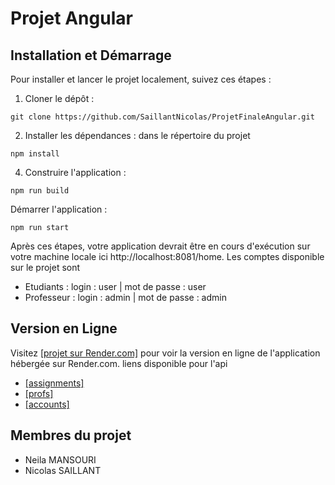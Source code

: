 # Projet Angular 

## Installation et Démarrage

Pour installer et lancer le projet localement, suivez ces étapes :

1. Cloner le dépôt :
```
git clone https://github.com/SaillantNicolas/ProjetFinaleAngular.git
```

2. Installer les dépendances :
dans le répertoire du projet
```
npm install 
```

4. Construire l'application :
```
npm run build
```

Démarrer l'application :
```
npm run start
```
Après ces étapes, votre application devrait être en cours d'exécution sur votre machine locale ici http://localhost:8081/home.
Les comptes disponible sur le projet sont
  - Etudiants : login : user | mot de passe : user
  - Professeur : login : admin | mot de passe : admin 

## Version en Ligne

Visitez [[projet sur Render.com]](https://projet-angular-saillant-mansouri.onrender.com/home) pour voir la version en ligne de l'application hébergée sur Render.com.
liens disponible pour l'api
  - [[assignments]](https://projet-angular-api-saillant-mansouri.onrender.com/api/assignments)
  - [[profs]](https://projet-angular-api-saillant-mansouri.onrender.com/api/profs)
  - [[accounts] ](https://projet-angular-api-saillant-mansouri.onrender.com/api/accounts)

## Membres du projet

- Neila MANSOURI
- Nicolas SAILLANT



